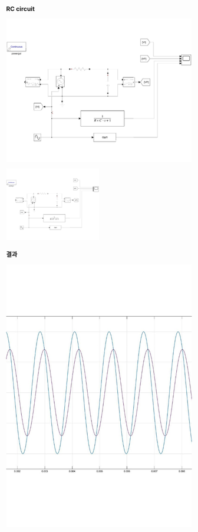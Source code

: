 ### RC circuit

![lowpassfilter_1](./image/lowpassfilter_1.jpg)

<img src = "./image/lowpassfilter_1.jpg" width="50%" height="50%">

### 결과 

![lowpassfilter_2](./image/lowpassfilter_2.jpg)
